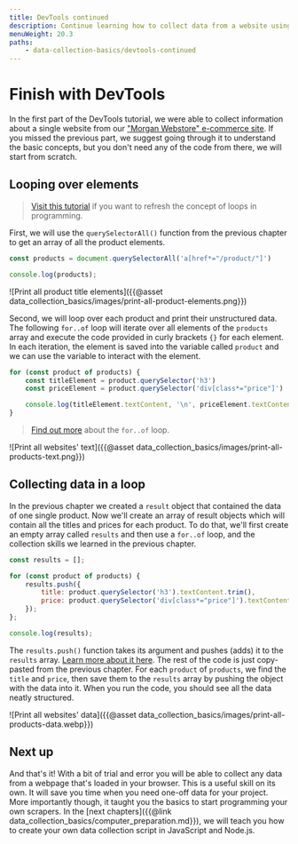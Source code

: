 ```yaml
---
title: DevTools continued
description: Continue learning how to collect data from a website using browser DevTools, CSS selectors and JavaScript.
menuWeight: 20.3
paths:
    - data-collection-basics/devtools-continued
---
```


# [](#finish-devtools) Finish with DevTools

In the first part of the DevTools tutorial, we were able to collect information about a single website from our <a href="https://commerce-qd83plqbj-mstephen19.vercel.app/" target="_blank">"Morgan Webstore" e-commerce site</a>. If you missed the previous part, we suggest going through it to understand the basic concepts, but you don't need any of the code from there, we will start from scratch.

## [](#looping) Looping over elements

> <a href="https://developer.mozilla.org/en-US/docs/Web/JavaScript/Guide/Loops_and_iteration" target="_blank">Visit this tutorial</a> if you want to refresh the concept of loops in programming.

First, we will use the `querySelectorAll()` function from the previous chapter to get an array of all the product elements.

```JavaScript
const products = document.querySelectorAll('a[href*="/product/"]')

console.log(products);
```

![Print all product title elements]({{@asset data_collection_basics/images/print-all-product-elements.png}})

Second, we will loop over each product and print their unstructured data. The following `for..of` loop will iterate over all elements of the `products` array and execute the code provided in curly brackets `{}` for each element. In each iteration, the element is saved into the variable called `product` and we can use the variable to interact with the element.

```JavaScript
for (const product of products) {
    const titleElement = product.querySelector('h3')
    const priceElement = product.querySelector('div[class*="price"]')

    console.log(titleElement.textContent, '\n', priceElement.textContent);
}
```

> <a href="https://developer.mozilla.org/en-US/docs/Web/JavaScript/Reference/Statements/for...of" target="_blank">Find out more</a> about the `for..of` loop.

![Print all websites' text]({{@asset data_collection_basics/images/print-all-products-text.png}})

## [](#collecting-data) Collecting data in a loop

In the previous chapter we created a `result` object that contained the data of one single product. Now we'll create an array of result objects which will contain all the titles and prices for each product. To do that, we'll first create an empty array called `results` and then use a `for..of` loop, and the collection skills we learned in the previous chapter.

```JavaScript
const results = [];

for (const product of products) {
    results.push({
        title: product.querySelector('h3').textContent.trim(),
        price: product.querySelector('div[class*="price"]').textContent.trim(),
    });
};

console.log(results);
```

The `results.push()` function takes its argument and pushes (adds) it to the `results` array. <a href="https://developer.mozilla.org/en-US/docs/Web/JavaScript/Reference/Global_Objects/Array/push" target="_blank">Learn more about it here</a>. The rest of the code is just copy-pasted from the previous chapter. For each `product` of `products`, we find the `title` and `price`, then save them to the `results` array by pushing the object with the data into it. When you run the code, you should see all the data neatly structured.

![Print all websites' data]({{@asset data_collection_basics/images/print-all-products-data.webp}})

## [](#next) Next up

And that's it! With a bit of trial and error you will be able to collect any data from a webpage that's loaded in your browser. This is a useful skill on its own. It will save you time when you need one-off data for your project. More importantly though, it taught you the basics to start programming your own scrapers. In the [next chapters]({{@link data_collection_basics/computer_preparation.md}}), we will teach you how to create your own data collection script in JavaScript and Node.js.
